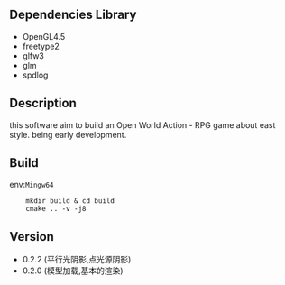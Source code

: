 ## Dependencies Library
+ OpenGL4.5
+ freetype2
+ glfw3
+ glm
+ spdlog

## Description

this software aim to build an Open World Action - RPG game about east style.
being early development.

## Build
env:`Mingw64`
```
    mkdir build & cd build
    cmake .. -v -j8
```

## Version
- 0.2.2 (平行光阴影,点光源阴影)
- 0.2.0 (模型加载,基本的渲染)